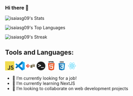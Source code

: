 ### Hi there 👋

![isaiasg09's Stats](https://github-readme-stats.vercel.app/api?username=isaiasg09&theme=synthwave&show_icons=true&hide_border=true&count_private=true)

![isaiasg09's Top Languages](https://github-readme-stats.vercel.app/api/top-langs/?username=isaiasg09&theme=synthwave&show_icons=true&hide_border=true&layout=compact)

![isaiasg09's Streak](https://github-readme-streak-stats.herokuapp.com/?user=isaiasg09&theme=synthwave&hide_border=true)

## **Tools and Languages:**  

<code><img height="30" src="https://raw.githubusercontent.com/github/explore/80688e429a7d4ef2fca1e82350fe8e3517d3494d/topics/javascript/javascript.png"></code>
<code><img height="30" src="https://raw.githubusercontent.com/github/explore/80688e429a7d4ef2fca1e82350fe8e3517d3494d/topics/visual-studio-code/visual-studio-code.png"></code>
<code><img height="30" src="https://raw.githubusercontent.com/github/explore/80688e429a7d4ef2fca1e82350fe8e3517d3494d/topics/git/git.png"></code>
<code><img height="30" src="https://raw.githubusercontent.com/github/explore/80688e429a7d4ef2fca1e82350fe8e3517d3494d/topics/terminal/terminal.png"></code>
<code><img height="30" src="https://raw.githubusercontent.com/github/explore/80688e429a7d4ef2fca1e82350fe8e3517d3494d/topics/html/html.png"></code>
<code><img height="30" src="https://raw.githubusercontent.com/github/explore/80688e429a7d4ef2fca1e82350fe8e3517d3494d/topics/css/css.png"></code>
<code><img height="30" src="https://raw.githubusercontent.com/github/explore/80688e429a7d4ef2fca1e82350fe8e3517d3494d/topics/react/react.png"></code>

- 🔭 I’m currently looking for a job!
- 🌱 I’m currently learning NextJS
- 👯 I’m looking to collaborate on web development projects

